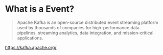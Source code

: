 # What is a Event?
> Apache Kafka is an open-source distributed event streaming platform used by thousands of companies for high-performance data pipelines, streaming analytics, data integration, and mission-critical applications.

https://kafka.apache.org/